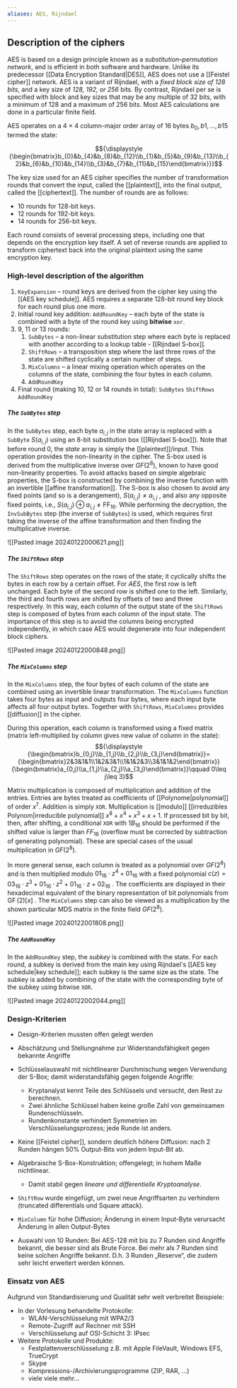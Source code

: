 ```yaml
---
aliases: AES, Rijndael
---
```


## Description of the ciphers

AES is based on a design principle known as a *substitution–permutation network*, and is efficient in both software and hardware. Unlike its predecessor [[Data Encryption Standard|DES]], AES does not use a [[Feistel cipher]] network. AES is a variant of Rijndael, with a *fixed block size of 128 bits*, and a key size of *128, 192, or 256* bits. By contrast, Rijndael per se is specified with block and key sizes that may be any multiple of 32 bits, with a minimum of 128 and a maximum of 256 bits. Most AES calculations are done in a particular finite field.

AES operates on a 4 × 4 column-major order array of 16 bytes $b_0, b1, ..., b15$ termed the state:

$${\displaystyle {\begin{bmatrix}b_{0}&b_{4}&b_{8}&b_{12}\\b_{1}&b_{5}&b_{9}&b_{13}\\b_{2}&b_{6}&b_{10}&b_{14}\\b_{3}&b_{7}&b_{11}&b_{15}\end{bmatrix}}}$$

The key size used for an AES cipher specifies the number of transformation rounds that convert the input, called the [[plaintext]], into the final output, called the [[ciphertext]]. The number of rounds are as follows:

 - 10 rounds for 128-bit keys.
 - 12 rounds for 192-bit keys.
 - 14 rounds for 256-bit keys.

Each round consists of several processing steps, including one that depends on the encryption key itself. A set of reverse rounds are applied to transform ciphertext back into the original plaintext using the same encryption key.

### High-level description of the algorithm

1. `KeyExpansion` – round keys are derived from the cipher key using the [[AES key schedule]]. AES requires a separate 128-bit round key block for each round plus one more.
2. Initial round key addition:
	`AddRoundKey` – each byte of the state is combined with a byte of the round key using **bitwise** `xor`.
3. 9, 11 or 13 rounds:
	1. `SubBytes` – a non-linear substitution step where each byte is replaced with another according to a lookup table - [[Rijndael S-box]].
	2. `ShiftRows` – a transposition step where the last three rows of the state are shifted cyclically a certain number of steps.
	3. `MixColumns` – a linear mixing operation which operates on the columns of the state, combining the four bytes in each column.
	4. `AddRoundKey`
4. Final round (making 10, 12 or 14 rounds in total):
	`SubBytes`
	`ShiftRows`
	`AddRoundKey`

##### The `SubBytes` step
In the `SubBytes` step, each byte ${\displaystyle a_{i,j}}$ in the state array is replaced with a `SubByte` ${\displaystyle S(a_{i,j})}$ using an 8-bit substitution box ([[Rijndael S-box]]). Note that before round 0, the *state* array is simply the [[plaintext]]/input. This operation provides the non-linearity in the cipher. The S-box used is derived from the multiplicative inverse over $GF(2^8)$, known to have good non-linearity properties. To avoid attacks based on simple algebraic properties, the S-box is constructed by combining the inverse function with an invertible [[affine transformation]]. The S-box is also chosen to avoid any fixed points (and so is a derangement), ${\displaystyle S(a_{i,j})\neq a_{i,j}}$ , and also any opposite fixed points, i.e., ${\displaystyle S(a_{i,j})\oplus a_{i,j}\neq {\text{FF}}_{16}}$. While performing the decryption, the `InvSubBytes` step (the inverse of `SubBytes`) is used, which requires first taking the inverse of the affine transformation and then finding the multiplicative inverse.

![[Pasted image 20240122000621.png]]
##### The `ShiftRows` step
The `ShiftRows` step operates on the rows of the state; it cyclically shifts the bytes in each row by a certain offset. For *AES*, the first row is left unchanged. Each byte of the second row is shifted one to the left. Similarly, the third and fourth rows are shifted by offsets of two and three respectively. In this way, each column of the output state of the `ShiftRows` step is composed of bytes from each column of the input state. The importance of this step is to avoid the columns being encrypted independently, in which case AES would degenerate into four independent block ciphers.

![[Pasted image 20240122000848.png]]

##### The `MixColumns` step
In the `MixColumns` step, the four bytes of each column of the state are combined using an invertible linear transformation. The `MixColumns` function takes four bytes as input and outputs four bytes, where each input byte affects all four output bytes. Together with `ShiftRows`, `MixColumns` provides [[diffusion]] in the cipher.

During this operation, each column is transformed using a fixed matrix (matrix left-multiplied by column gives new value of column in the state):
$${\displaystyle {\begin{bmatrix}b_{0,j}\\b_{1,j}\\b_{2,j}\\b_{3,j}\end{bmatrix}}={\begin{bmatrix}2&3&1&1\\1&2&3&1\\1&1&2&3\\3&1&1&2\end{bmatrix}}{\begin{bmatrix}a_{0,j}\\a_{1,j}\\a_{2,j}\\a_{3,j}\end{bmatrix}}\qquad 0\leq j\leq 3}$$

Matrix multiplication is composed of multiplication and addition of the entries. Entries are bytes treated as coefficients of [[Polynome|polynomial]] of order ${\displaystyle x^{7}}$. Addition is simply `XOR`. Multiplication is [[modulo]] [[irreduzibles Polynom|irreducible polynomial]]  ${\displaystyle x^{8}+x^{4}+x^{3}+x+1}$. If processed bit by bit, then, after shifting, a conditional `XOR` with $1B_{16}$ should be performed if the shifted value is larger than $FF_{16}$ (overflow must be corrected by subtraction of generating polynomial). These are special cases of the usual multiplication in $GF(2^8)$.

In more general sense, each column is treated as a polynomial over $GF(2^8)$ and is then multiplied modulo ${\displaystyle {01}_{16}\cdot z^{4}+{01}_{16}}$ with a fixed polynomial ${\displaystyle c(z)={03}_{16}\cdot z^{3}+{01}_{16}\cdot z^{2}+{01}_{16}\cdot z+{02}_{16}}$ . The coefficients are displayed in their hexadecimal equivalent of the binary representation of bit polynomials from ${\displaystyle \operatorname {GF} (2)[x]}$ . The `MixColumns` step can also be viewed as a multiplication by the shown particular MDS matrix in the finite field $GF(2^8)$. 

![[Pasted image 20240122001808.png]]

##### The `AddRoundKey`
In the `AddRoundKey` step, the *subkey* is combined with the state. For each round, a subkey is derived from the main key using Rijndael's [[AES key schedule|key schedule]]; each subkey is the same size as the state. The subkey is added by combining of the state with the corresponding byte of the subkey using bitwise `XOR`. 

![[Pasted image 20240122002044.png]]

### Design-Kriterien
- Design-Kriterien mussten offen gelegt werden 
- Abschätzung und Stellungnahme zur Widerstandsfähigkeit gegen bekannte Angriffe 

- Schlüsselauswahl mit nichtlinearer Durchmischung wegen Verwendung der S-Box; damit widerstandsfähig gegen folgende Angriffe: 
	- Kryptanalyst kennt Teile des Schlüssels und versucht, den Rest zu berechnen. 
	- Zwei ähnliche Schlüssel haben keine große Zahl von gemeinsamen Rundenschlüsseln. 
	- Rundenkonstante verhindert Symmetrien im Verschlüsselungsprozess; jede Runde ist anders.

- Keine [[Feistel cipher]], sondern deutlich höhere Diffusion: nach 2 Runden hängen 50% Output-Bits von jedem Input-Bit ab. 
- Algebraische S-Box-Konstruktion; offengelegt; in hohem Maße nichtlinear. 
	- Damit stabil gegen *lineare und differentielle Kryptoanalyse*. 
- `ShiftRow` wurde eingefügt, um zwei neue Angriffsarten zu verhindern (truncated differentials und Square attack). 
- `MixColumn` für hohe Diffusion; Änderung in einem Input-Byte verursacht Änderung in allen Output-Bytes 
- Auswahl von 10 Runden: 
	Bei AES-128 mit bis zu 7 Runden sind Angriffe bekannt, die besser sind als Brute Force. Bei mehr als 7 Runden sind keine solchen Angriffe bekannt. D.h. 3 Runden „Reserve“, die zudem sehr leicht erweitert werden können.

### Einsatz von AES
Aufgrund von Standardisierung und Qualität sehr weit verbreitet 
Beispiele: 
- In der Vorlesung behandelte Protokolle: 
	- WLAN-Verschlüsselung mit WPA2/3 
	- Remote-Zugriff auf Rechner mit SSH
	- Verschlüsselung auf OSI-Schicht 3: IPsec 
- Weitere Protokolle und Produkte: 
	- Festplattenverschlüsselung z.B. mit Apple FileVault, Windows EFS, TrueCrypt 
	- Skype 
	- Kompressions-/Archivierungsprogramme (ZIP, RAR, ...) 
	- viele viele mehr...